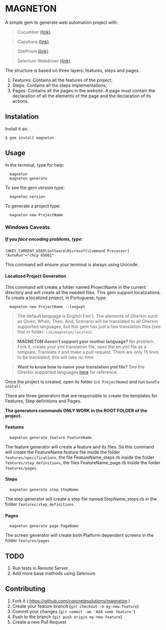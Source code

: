 # MAGNETON

A simple gem to generate web automation project with:

> Cucumber [(link)](https://cucumber.io/)

> Capybara [(link)](https://github.com/jnicklas/capybara)

> SitePrism [(link)](https://github.com/natritmeyer/site_prism)

> Selenium Webdriver [(link)](http://www.seleniumhq.org/)

 The structure is based on three layers: features, steps and pages.

1. Features: Contains all the features of the project;
2. Steps: Contains all the steps implementations;
3. Pages: Contains all the pages in the website. A page must contain the declaration of all the elements of the page and the declaration of its actions.

## Instalation

Install it as:

    $ gem install magneton

## Usage

In the terminal, type for help:

```
  magneton
  magneton generate
```

To see the gem version type:

```
  magneton version
```

To generate a project type:

```
  magneton new ProjectName
```

### Windows Caveats

##### If you face encoding problems, type: #####
```
[HKEY_CURRENT_USER\Software\Microsoft\Command Processor] "AutoRun"="chcp 65001"
```
This command will ensure your terminal is always using Unicode.

#### Localized Project Generation
This command will create a folder named ProjectName in the current directory and will create all the needed files. This gem support localizations. To create a localized project, in Portuguese, type:

```
  magneton new ProjectName --lang=pt
```

> The default language is English ('en'). The elements of Gherkin such as Given, When, Then, And, Scenario will be translated to all Gherkin supported languages, but this gem has just a few translation files (see that in folder: `lib/magneton/locales`).

  > **MAGNETON doesn't support your mother language?** No problem. Fork it, create your yml translation file, uses the en.yml file as a template. Translate it and make a pull request. There are only 15 lines to be translated, this will take no time.

  > **Want to know how to name your translation yml file?** See the Gherkin supported languages [here](https://github.com/cucumber/gherkin/blob/master/lib/gherkin/i18n.json) for reference.

Once the project is created, open its folder (`cd ProjectName`) and run `bundle install`

There are three generators that are responsible to create the templates for Features, Step definitions and Pages.

**The generators commands ONLY WORK in the ROOT FOLDER of the project.**

#### Features

```
  magneton generate feature FeatureName
```
The feature generator will create a feature and its files. So this command will create the FeatureName.feature file inside the folder `features/specifications`, the file FeatureName_steps.rb inside the folder `features/step_definitions`, the files FeatureName_page.rb inside the folder `features/pages`.

#### Steps

```
  magneton generate step StepName
```
The step generator will create a step file named StepName_steps.rb in the folder  `features/step_definitions`


#### Pages

```
  magneton generate page PageName
```

The screen generator will create both Platform dependent screens in the folder `features/pages`

## TODO

1. Run tests in Remote Server
2. Add more base methods using Selenium

## Contributing

1. Fork it ( https://github.com/concretesolutions/magneton )
2. Create your feature branch (`git checkout -b my-new-feature`)
3. Commit your changes (`git commit -am 'Add some feature'`)
4. Push to the branch (`git push origin my-new-feature`)
5. Create a new Pull Request
